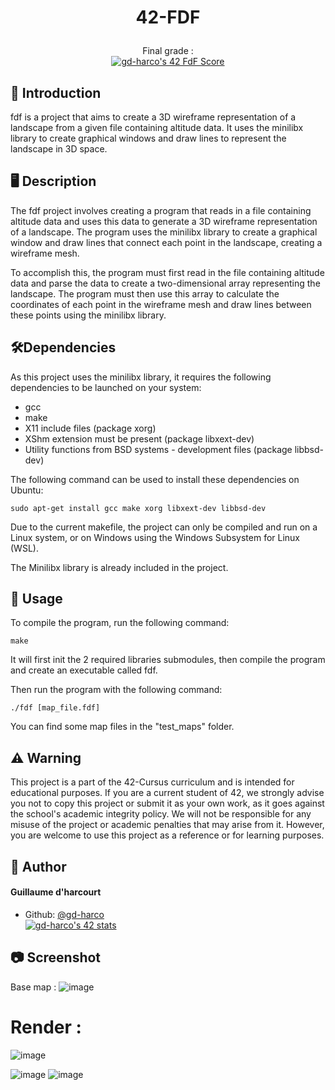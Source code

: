 

# <p align="center">42-FDF</p>

<p align="center">Final grade :<br>
<a href="https://github.com/JaeSeoKim/badge42"><img src="https://badge42.vercel.app/api/v2/cle01db6o00650fmmx6igm6z3/project/2915282" alt="gd-harco's 42 FdF Score" /></a>

## 📑 Introduction
fdf is a project that aims to create a 3D wireframe representation of a landscape from a given file containing altitude data.
It uses the minilibx library to create graphical windows and draw lines to represent the landscape in 3D space.

## 🖥️ Description
The fdf project involves creating a program that reads in a file containing altitude data and uses this data to generate a 3D wireframe representation of a landscape. The program uses the minilibx library to create a graphical window and draw lines that connect each point in the landscape, creating a wireframe mesh.

To accomplish this, the program must first read in the file containing altitude data and parse the data to create a two-dimensional array representing the landscape. The program must then use this array to calculate the coordinates of each point in the wireframe mesh and draw lines between these points using the minilibx library.

## 🛠️Dependencies
As this project uses the minilibx library, it requires the following dependencies to be launched on your system:
- gcc
- make
- X11 include files (package xorg)
- XShm extension must be present (package libxext-dev)
- Utility functions from BSD systems - development files (package libbsd-dev)

The following command can be used to install these dependencies on Ubuntu:
```shell
sudo apt-get install gcc make xorg libxext-dev libbsd-dev
```
Due to the current makefile, the project can only be compiled and run on a Linux system, or on Windows using the Windows Subsystem for Linux (WSL).

The Minilibx library is already included in the project.

## 💽 Usage
To compile the program, run the following command:
```shell
make
```
It will first init the 2 required libraries submodules, then compile the program and create an executable called fdf.

Then run the program with the following command:
```shell
./fdf [map_file.fdf]
```
You can find some map files in the "test_maps" folder.

##  ⚠️ Warning
This project is a part of the 42-Cursus curriculum and is intended for educational purposes. If you are a current student of 42, we strongly advise you not to copy this project or submit it as your own work, as it goes against the school's academic integrity policy. We will not be responsible for any misuse of the project or academic penalties that may arise from it. However, you are welcome to use this project as a reference or for learning purposes.

## 🙇 Author
#### Guillaume d'harcourt
- Github: [@gd-harco](https://github.com/gd-harco)<br>
<a href="https://github.com/JaeSeoKim/badge42"><img src="https://badge42.vercel.app/api/v2/cle01db6o00650fmmx6igm6z3/stats?cursusId=21&coalitionId=305" alt="gd-harco's 42 stats" /></a>

## 📷 Screenshot
Base map :
![image](https://user-images.githubusercontent.com/93791134/236661680-6222ffa4-b812-4b82-afb2-738ef7737ca2.png)
# Render :
![image](https://user-images.githubusercontent.com/93791134/236661710-423e2adf-6b48-474b-a1e8-f4ee5c2d94cc.png)

![image](https://user-images.githubusercontent.com/93791134/236643289-7366a84f-25c9-4e18-999b-bc59fdd9a6ad.png)
![image](https://user-images.githubusercontent.com/93791134/236643309-86ee81a8-2487-460c-99c2-780c14873a53.png)


